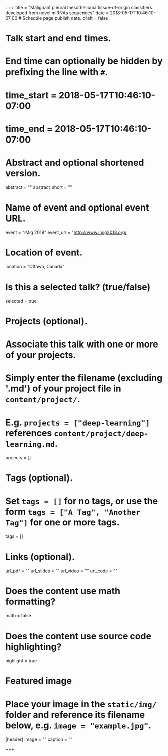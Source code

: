 +++
title = "Malignant pleural mesothelioma tissue-of-origin classifiers developed from novel miRNAs sequences"
date = 2018-05-17T10:46:10-07:00  # Schedule page publish date.
draft = false

# Talk start and end times.
#   End time can optionally be hidden by prefixing the line with `#`.
# time_start = 2018-05-17T10:46:10-07:00
# time_end = 2018-05-17T10:46:10-07:00

# Abstract and optional shortened version.
abstract = ""
abstract_short = ""

# Name of event and optional event URL.
event = "iMig 2018"
event_url = "http://www.imig2018.org/

# Location of event.
location = "Ottawa, Canada"

# Is this a selected talk? (true/false)
selected = true

# Projects (optional).
#   Associate this talk with one or more of your projects.
#   Simply enter the filename (excluding '.md') of your project file in `content/project/`.
#   E.g. `projects = ["deep-learning"]` references `content/project/deep-learning.md`.
projects = []

# Tags (optional).
#   Set `tags = []` for no tags, or use the form `tags = ["A Tag", "Another Tag"]` for one or more tags.
tags = []

# Links (optional).
url_pdf = ""
url_slides = ""
url_video = ""
url_code = ""

# Does the content use math formatting?
math = false

# Does the content use source code highlighting?
highlight = true

# Featured image
# Place your image in the `static/img/` folder and reference its filename below, e.g. `image = "example.jpg"`.
[header]
image = ""
caption = ""

+++
